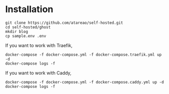 # Installation

```
git clone https://github.com/atareao/self-hosted.git
cd self-hosted/ghost
mkdir blog
cp sample.env .env
```

If you want to work with Traefik,

```
docker-compose -f docker-compose.yml -f docker-compose.traefik.yml up -d
docker-compose logs -f
```

If you want to work with Caddy,

```
docker-compose -f docker-compose.yml -f docker-compose.caddy.yml up -d
docker-compose logs -f
```

